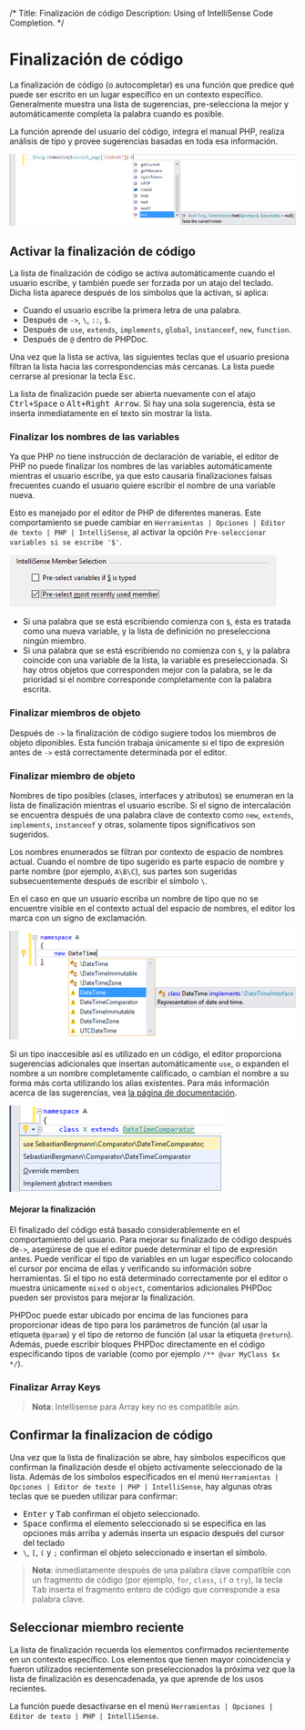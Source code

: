 /*
Title: Finalización de código
Description: Using of IntelliSense Code Completion.
*/

# Finalización de código

La finalización de código (o autocompletar) es una función que predice qué puede ser escrito en un lugar específico en un contexto específico. Generalmente muestra una lista de sugerencias, pre-selecciona la mejor y automáticamente completa la palabra cuando es posible.

La función aprende del usuario del código, integra el manual PHP, realiza análisis de tipo y provee sugerencias basadas en toda esa información.

![Code Completion](imgs/code-completion.png)

## Activar la finalización de código

La lista de finalización de código se activa automáticamente cuando el usuario escribe, y también puede ser forzada por un atajo del teclado. Dicha lista aparece después de los símbolos que la activan, si aplica:

- Cuando el usuario escribe la primera letra de una palabra.
- Después de `->`, `\`, `::`, `$`.
- Después de `use`, `extends`, `implements`, `global`, `instanceof`, `new`, `function`.
- Después de `@` dentro de PHPDoc.

Una vez que la lista se activa, las siguientes teclas que el usuario presiona filtran la lista hacia las correspondencias más cercanas. La lista puede cerrarse al presionar la tecla <kbd>Esc</kbd>.

La lista de finalización puede ser abierta nuevamente con el atajo  <kbd>Ctrl+Space</kbd> o <kbd>Alt+Right Arrow</kbd>. Si hay una sola sugerencia, ésta se inserta inmediatamente en el texto sin mostrar la lista.

### Finalizar los nombres de las variables

Ya que PHP no tiene instrucción de declaración de variable, el editor de PHP no puede finalizar los nombres de las variables automáticamente mientras el usuario escribe, ya que esto causaría finalizaciones falsas frecuentes cuando el usuario quiere escribir el nombre de una variable nueva.

Esto es manejado por el editor de PHP de diferentes maneras. Este comportamiento se puede cambiar en `Herramientas | Opciones | Editor de texto | PHP | IntelliSense`, al activar la opción `Pre-seleccionar variables si se escribe '$'`.

![IntelliSense Member Selection Options](imgs/intellisense-members-options.png)

- Si una palabra que se está escribiendo comienza con `$`, ésta es tratada como una nueva variable, y la lista de definición no preselecciona ningún miembro.
- Si una palabra que se está escribiendo no comienza con `$`, y la palabra coincide con una variable de la lista, la variable es preseleccionada. Si hay otros objetos que corresponden mejor con la palabra, se le da prioridad si el nombre corresponde completamente con la palabra escrita.

### Finalizar miembros de objeto

Después de `->` la finalización de código sugiere todos los miembros de objeto diponibles. Esta función trabaja únicamente si el tipo de expresión antes de `->` está correctamente determinada por el editor.

### Finalizar miembro de objeto

Nombres de tipo posibles (clases, interfaces y atributos) se enumeran en la lista de finalización mientras el usuario escribe. Si el signo de intercalación se encuentra después de una palabra clave de contexto como `new`, `extends`, `implements`, `instanceof` y otras, solamente tipos significativos son sugeridos.

Los nombres enumerados se filtran por contexto de espacio de nombres actual. Cuando el nombre de tipo sugerido es parte espacio de nombre y parte nombre (por ejemplo, `A\B\C`), sus partes son sugeridas subsecuentemente después de escribir el símbolo `\`.

En el caso en que un usuario escriba un nombre de tipo que no se encuentre visible en el contexto actual del espacio de nombres, el editor los marca con un signo de exclamación.

![IntelliSense Invisible Types](imgs/completion-missing.png)

Si un tipo inaccesible así es utilizado en un código, el editor proporciona sugerencias adicionales que insertan automáticamente `use`, o expanden el nombre a un nombre completamente calificado, o cambian el nombre a su forma más corta utilizando los alias existentes. Para más información acerca de las sugerencias, vea [la página de documentación](suggestions).

![Suggestions for type](imgs/suggesting-use.png)

#### Mejorar la finalización

El finalizado del código está basado considerablemente en el comportamiento del usuario. Para mejorar su finalizado de código después de`->`, asegúrese de que el editor puede determinar el tipo de expresión antes. Puede verificar el tipo de variables en un lugar específico colocando el cursor por encima de ellas y verificando su información sobre herramientas. Si el tipo no está determinado correctamente por el editor o muestra únicamente `mixed` o `object`, comentarios adicionales PHPDoc pueden ser provistos para mejorar la finalización.

PHPDoc puede estar ubicado por encima de las funciones para proporcionar ideas de tipo para los parámetros de función (al usar la etiqueta `@param`) y el tipo de retorno de función (al usar la etiqueta `@return`). Además, puede escribir bloques PHPDoc directamente en el código especificando tipos de variable (como por ejemplo `/** @var MyClass $x */`).

### Finalizar Array Keys

> **Nota**: Intellisense para Array key no es compatible aún.

## Confirmar la finalizacion de código

Una vez que la lista de finalización se abre, hay símbolos específicos que confirman la finalización desde el objeto activamente seleccionado de la lista. Además de los símbolos especificados en el menú `Herramientas | Opciones | Editor de texto | PHP | IntelliSense`, hay algunas otras teclas que se pueden utilizar para confirmar:

- <kbd>Enter</kbd> y <kbd>Tab</kbd> confirman el objeto seleccionado.
- <kbd>Space</kbd> confirma el elemento seleccionado si se especifica en las opciones más arriba y además inserta un espacio después del cursor del teclado
- `\`, `[`, `(` y `;` confirman el objeto seleccionado e insertan el símbolo.

> **Nota**: inmediatamente después de una palabra clave compatible con un fragmento de código  (por ejemplo, `for`, `class`, `if` o `try`), la tecla <kbd>Tab</kbd> inserta el fragmento entero de código que corresponde a esa palabra clave.

## Seleccionar miembro reciente

La lista de finalización recuerda los elementos confirmados recientemente en un contexto específico. Los elementos que tienen mayor coincidencia y fueron utilizados recientemente son preseleccionados la próxima vez que la lista de finalización es desencadenada, ya que aprende de los usos recientes.

La función puede desactivarse en el menú `Herramientas | Opciones | Editor de texto | PHP | IntelliSense`.

